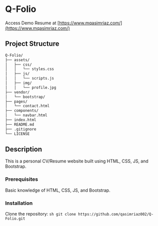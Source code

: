 # Q-Folio

Access Demo Resume at [https://www.mqasimriaz.com/](https://www.mqasimriaz.com/)

## Project Structure

```sh
Q-Folio/
├── assets/
│   ├── css/
│   │   └── styles.css
│   ├── js/
│   │   └── scripts.js
│   ├── img/
│   │   └── profile.jpg
├── vendor/
│   └── bootstrap/
├── pages/
│   └── contact.html
├── components/
│   └── navbar.html
├── index.html
├── README.md
├── .gitignore
└── LICENSE
```

## Description
This is a personal CV/Resume website built using HTML, CSS, JS, and Bootstrap.

### Prerequisites
Basic knowledge of HTML, CSS, JS, and Bootstrap.

### Installation
Clone the repository:
    ```sh
    git clone https://github.com/qasimriaz002/Q-Folio.git 
    ```
